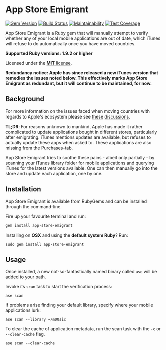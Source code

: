 # App Store Emigrant

[![Gem Version](https://img.shields.io/gem/v/app-store-emigrant.svg?style=flat)](https://rubygems.org/gems/app-store-emigrant)
[![Build Status](https://img.shields.io/travis/timkurvers/app-store-emigrant.svg?style=flat)](https://travis-ci.org/timkurvers/app-store-emigrant)
[![Maintainability](https://img.shields.io/codeclimate/maintainability/timkurvers/app-store-emigrant.svg)](https://codeclimate.com/github/timkurvers/app-store-emigrant)
[![Test Coverage](https://img.shields.io/codeclimate/coverage/timkurvers/app-store-emigrant.svg)](https://codeclimate.com/github/timkurvers/app-store-emigrant)

App Store Emigrant is a Ruby gem that will manually attempt to verify whether
any of your local mobile applications are out of date, which iTunes will refuse
to do automatically once you have moved countries.

**Supported Ruby versions: 1.9.2 or higher**

Licensed under the [**MIT** license](LICENSE.md).

**Redundancy notice: Apple has since released a new iTunes version that remedies
the issues noted below. This effectively marks App Store Emigrant as redundant,
but it will continue to be maintained, for now.**

## Background

For more information on the issues faced when moving countries with regards to
Apple's ecosystem please see [these](https://discussions.apple.com/thread/2443094)
[discussions](https://discussions.apple.com/message/16273593).

**TL;DR**: For reasons unknown to mankind, Apple has made it rather complicated
to update applications bought in different stores, particularly after emigrating.
iTunes mentions updates are available, but refuses to actually update these apps
when asked to. These applications are also missing from the Purchases-tab.

App Store Emigrant tries to soothe these pains - albeit only partially - by
scanning your iTunes library folder for mobile applications and querying iTunes
for the latest versions available. One can then manually go into the store and
update each application, one by one.

## Installation

App Store Emigrant is available from RubyGems and can be installed through the
command-line.

Fire up your favourite terminal and run:

```shell
gem install app-store-emigrant
```

Installing on **OSX** and using the **default system Ruby**? Run:

```shell
sudo gem install app-store-emigrant
```

## Usage

Once installed, a new not-so-fantastically named binary called `ase` will be
added to your path.

Invoke its `scan` task to start the verification process:

```shel
ase scan
```

If problems arise finding your default library, specify where your mobile
applications lurk:

```shell
ase scan --library ~/m00sic
```

To clear the cache of application metadata, run the scan task with the `-c` or
`--clear-cache` flag.

```shell
ase scan --clear-cache
```

[these]: https://discussions.apple.com/thread/2443094
[discussions]: https://discussions.apple.com/message/16273593
